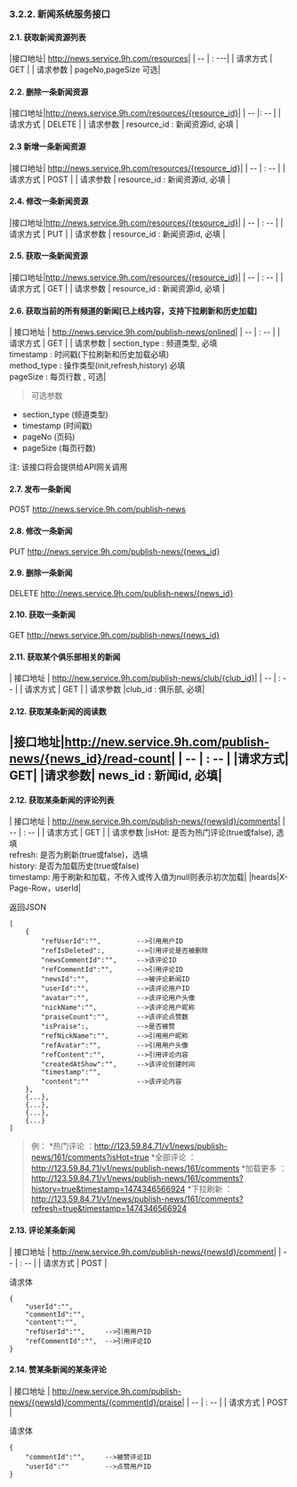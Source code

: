 
### 3.2.2. 新闻系统服务接口

#### 2.1. 获取新闻资源列表

|接口地址| http://news.service.9h.com/resources|
| -- | : ---|
| 请求方式 | GET |
| 请求参数 | pageNo,pageSize 可选|

#### 2.2. 删除一条新闻资源

|接口地址|http://news.service.9h.com/resources/{resource_id}|
| -- |: -- |
| 请求方式 | DELETE |
| 请求参数 | resource_id  : 新闻资源id, 必填 |

#### 2.3 新增一条新闻资源

|接口地址| http://news.service.9h.com/resources/{resource_id}|
| -- | : -- |
| 请求方式 | POST |
| 请求参数 |  resource_id  : 新闻资源id, 必填 |

#### 2.4. 修改一条新闻资源

|接口地址|http://news.service.9h.com/resources/{resource_id}|
| -- | : -- |
| 请求方式 | PUT |
| 请求参数 |  resource_id  : 新闻资源id, 必填 |

#### 2.5. 获取一条新闻资源

|接口地址|http://news.service.9h.com/resources/{resource_id}|
| -- | : -- |
| 请求方式 | GET |
| 请求参数 |  resource_id  : 新闻资源id, 必填 |

#### 2.6. 获取当前的所有频道的新闻[已上线内容，支持下拉刷新和历史加载]

| 接口地址 | http://news.service.9h.com/publish-news/onlined|
| -- | : -- |
| 请求方式 | GET |
| 请求参数 | section_type : 频道类型, 必填<br /> timestamp : 时间戳(下拉刷新和历史加载必填)<br /> method_type : 操作类型(init,refresh,history) 必填<br /> pageSize : 每页行数 , 可选|

> 可选参数
* section_type (频道类型)
* timestamp (时间戳)
* pageNo (页码)
* pageSize (每页行数)

注: 该接口将会提供给API网关调用

#### 2.7. 发布一条新闻

POST http://news.service.9h.com/publish-news

#### 2.8. 修改一条新闻

PUT  http://news.service.9h.com/publish-news/{news_id}

#### 2.9. 删除一条新闻

DELETE http://news.service.9h.com/publish-news/{news_id}

#### 2.10. 获取一条新闻

GET http://news.service.9h.com/publish-news/{news_id}

####  2.11. 获取某个俱乐部相关的新闻

| 接口地址 | http://new.service.9h.com/publish-news/club/{club_id}|
| -- | : -- |
| 请求方式 | GET |
| 请求参数 |club_id : 俱乐部, 必填|

 #### 2.12. 获取某条新闻的阅读数

|接口地址|http://new.service.9h.com/publish-news/{news_id}/read-count|
| -- | : -- |
|请求方式| GET|
|请求参数| news_id : 新闻id, 必填|
--------------------------------------------

#### 2.12. 获取某条新闻的评论列表

| 接口地址 | http://new.service.9h.com/publish-news/{newsId}/comments|
| -- | : -- |
| 请求方式 | GET |
| 请求参数 |isHot: 是否为热门评论(true或false), 选填<br />refresh: 是否为刷新(true或false)，选填<br />history: 是否为加载历史(true或false)<br />timestamp: 用于刷新和加载，不传入或传入值为null则表示初次加载|
|heards|X-Page-Row，userId|

返回JSON
```
[
    {
        "refUserId":"",			-->引用用户ID
        "refIsDeleted":,		-->引用评论是否被删除
        "newsCommentId":"",     -->该评论ID
        "refCommentId":"",		-->引用评论ID
        "newsId":"", 			-->被评论新闻ID
        "userId":"",			-->该评论用户ID
        "avatar":"",			-->该评论用户头像
        "nickName":"",			-->该评论用户昵称			
        "praiseCount":"",		-->该评论点赞数
        "isPraise":,			-->是否被赞
        "refNickName":"",		-->引用用户昵称
        "refAvatar":"",			-->引用用户头像
        "refContent":"",		-->引用评论内容
        "createdAtShow":"",		-->该评论创建时间
        "timestamp":"",
        "content":""			-->该评论内容
    },
    {...},
    {...},
    {...},
    {...}
]
```
>例：
*热门评论 ：http://123.59.84.71/v1/news/publish-news/161/comments?isHot=true
*全部评论 ：http://123.59.84.71/v1/news/publish-news/161/comments
*加载更多 ：http://123.59.84.71/v1/news/publish-news/161/comments?history=true&timestamp=1474346566924
*下拉刷新 ：http://123.59.84.71/v1/news/publish-news/161/comments?refresh=true&timestamp=1474346566924

#### 2.13. 评论某条新闻
| 接口地址 | http://new.service.9h.com/publish-news/{newsId}/comment|
| -- | : -- |
| 请求方式 | POST |

请求体
```
{
	"userId":"",
	"commentId":"",
	"content":"",
	"refUserId":"",		-->引用用户ID
	"refCommentId":"",	-->引用评论ID
}
```

#### 2.14. 赞某条新闻的某条评论
| 接口地址 | http://new.service.9h.com/publish-news/{newsId}/comments/{commentId}/praise|
| -- | : -- |
| 请求方式 | POST |

请求体
```
{
	"commentId":"",		-->被赞评论ID
	"userId":""			-->点赞用户ID
}
```